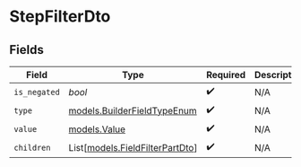 # StepFilterDto


## Fields

| Field                                                              | Type                                                               | Required                                                           | Description                                                        |
| ------------------------------------------------------------------ | ------------------------------------------------------------------ | ------------------------------------------------------------------ | ------------------------------------------------------------------ |
| `is_negated`                                                       | *bool*                                                             | :heavy_check_mark:                                                 | N/A                                                                |
| `type`                                                             | [models.BuilderFieldTypeEnum](../models/builderfieldtypeenum.md)   | :heavy_check_mark:                                                 | N/A                                                                |
| `value`                                                            | [models.Value](../models/value.md)                                 | :heavy_check_mark:                                                 | N/A                                                                |
| `children`                                                         | List[[models.FieldFilterPartDto](../models/fieldfilterpartdto.md)] | :heavy_check_mark:                                                 | N/A                                                                |